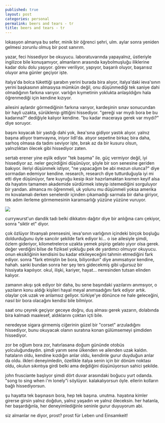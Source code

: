 ```yaml
---
published: true
layout: post
categories: personal
permalink: beers and tears - tr
title: beers and tears - tr
---
```

lokasyon almanya bu sefer, minik bir öğrenci şehri, ulm. aylar sonra yeniden gelmesi zorunlu olmuş bir post sanırım. 

yazar, feci hissediyor be okuyucu. laboratuvarında yapayalnız, üstleriyle ingilizce bile konuşamıyor, almanların arasında kaybolmuşluğu iliklerine kadar dolu dolu yaşıyor. görev veriliyor, yapıyor, başarılı oluyor, başarısız oluyor ama günler geçiyor işte.

italya'da bolca tükettiği şarabın yerini burada bira alıyor, italya'daki ieva'sının yerini başkasının almasıysa mümkün değil, onu düşünmediği tek saniye dahi olmadığının farkına varıyor. varlığın kıymetinin yoklukta anlaşıldığını hala öğrenmediği için kendine kızıyor. 

ailesini aylardır görmediğinin farkına varıyor, kardeşinin sınav sonucundan bir hayli uzakta, sürüklenip gittiğini hissediyor. "gereği var mıydı bora be bu kadarına?" dediğiyle kalıyor kendine. "bu kadar maceraya gerek var mıydı?" diye soruyor.

başını koyacak bir yastığı dahi yok, ikea'sına gidiyor yastık alıyor. yalnız başına atlıyor tramvayına, iniyor lidl'da. atıyor sepetine birkaç bira daha, sarhoş olmasa da tadını seviyor işte, bırak az da bir kusuru olsun, yalnızlıktan ölecek gibi hissediyor zaten.

sertab erener yine eşlik ediyor "tek başıma" ile. güç vermiyor değil, iyi hissediyor az. neler geçirdiğini düşünüyor, şöyle bir son senesine geriden bakıyor. ileriyi düşünmek istiyor, "ne yapacağım be abi mezun olunca?" diye sormadan edemiyor kendine. research, research diye tutturduğuyla iyi mi etti diye düşünüyor, fare kuyruğu kesip iksir hazırlamaktan kısmen keyif alsa da hayatını tamamen akademide sürdürmek isteyip istemediğini sorguluyor bir yandan. almanca mı öğrenmeli, uk yolunu mu düşünmeli yoksa amerika mı kovalamalı derken senelerdir içinden çıkamadığı sarmala bir daha giriyor, tek adım ilerleme görmemesinin karamsarlığı yüzüne yüzüne vuruyor.

![]({{site.baseurl}}/images/de1.jpg)

currywurst'un dandik tadı belki dikkatını dağıtır diye bir anlığına canı çekiyor, sonra "siktir et" diyor.

çok özlüyor litvanyalı prensesini, ieva'sının varlığının içindeki birçok boşluğu doldurduğunu öyle sancılır şekilde fark ediyor ki... o ise ailesiyle şimdi, özlem gideriyor, kilometrelerce uzakta yemek pişirip gelato yiyor olsa gerek. değer verdiğini bilse de fiziksel yokluğu pek de yardımcı olmuyor okuyucu. onun eksikliğinin kendisini bu kadar etkileyeceğini tahmin etmediğini fark ediyor. sonra "fark etmiştin be bora, biliyordun" diye anımsatıyor kendine, hahah. sanki bundan sonra her şey ters gidecekmiş gibi uğursuz bir hissiyata kapılıyor. okul, ilişki, kariyer, hayat... neresinden tutsan elinden kalıyor. 

zamanın akışı şok ediyor bir daha, bu sene başındaki yazılarını anımsıyor, o yazıların konu aldığı kişileri hayal meyal anımsadığını fark ediyor artık. olaylar çok uzak ve anlamsız geliyor. türkiye'ye dönünce ne hale geleceğini, nasıl bir bora olacağını kendisi bile bilmiyor. 

saat onu çeyrek geçiyor geceye doğru, duş alması gerek yazarın, dolabında bira kalmadı maalesef, aldıklarını çoktan içti bile.

neredeyse sigara girmemiş ciğerinin güzel bir "corset" arzuladığını hissediyor, bunu okuyacak olanın suratına konan gülümsemeyi şimdiden hissediyor.

zor be oğlum bora zor, hatırlasana doğum gününde otobüs yolculuğundaydın. şimdi yarım sene ülkenden ve ailenden uzak kaldın. hataların oldu, kendine kızdığın anlar oldu, kendinle gurur duyduğun anlar da oldu. ilkleri deneyimledin, özellikle italya senin için bir dönüm noktası oldu, okulun sıkıntıya girdi belki ama değdiğini düşünüyorsun sahici şekilde.

john frusciante başlıyor şimdi dört duvar arasındaki boğucu yurt odanda. "song to sing when i'm lonely"i söylüyor. kalakalıyorsun öyle. ellerin kolların bağlı hissediyorsun.

şu hayatta tek başınasın bora, hep tek başına. unutma. hayatına kimler girerse girsin yalnız doğdun, yalnız yaşadın ve yalnız öleceksin. her hatanla, her başardığınla, her deneyimlediğinle seninle gurur duyuyorum abi.

siz almanlar ne diyor, prost? prost für Leben und Einsamkeit!
